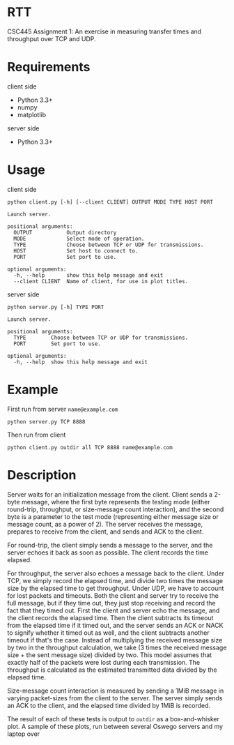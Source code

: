 RTT
===

CSC445 Assignment 1: An exercise in measuring transfer times and throughput over
TCP and UDP.


Requirements
============

client side
  - Python 3.3+
  - numpy
  - matplotlib

server side
  - Python 3.3+


Usage
=====

client side

```
python client.py [-h] [--client CLIENT] OUTPUT MODE TYPE HOST PORT

Launch server.

positional arguments:
  OUTPUT           Output directory
  MODE             Select mode of operation.
  TYPE             Choose between TCP or UDP for transmissions.
  HOST             Set host to connect to.
  PORT             Set port to use.

optional arguments:
  -h, --help       show this help message and exit
  --client CLIENT  Name of client, for use in plot titles.
```

server side

```
python server.py [-h] TYPE PORT

Launch server.

positional arguments:
  TYPE        Choose between TCP or UDP for transmissions.
  PORT        Set port to use.

optional arguments:
  -h, --help  show this help message and exit
```


Example
=======

First run from server `name@example.com`

```
python server.py TCP 8888
```

Then run from client

```
python client.py outdir all TCP 8888 name@example.com
```


Description
===========

Server waits for an initialization message from the client. Client sends a
2-byte message, where the first byte represents the testing mode
(either round-trip, throughput, or size-message count interaction), and the
second byte is a parameter to the test mode (representing either message size
or message count, as a power of 2). The server receives the message, prepares
to receive from the client, and sends and ACK to the client.

For round-trip, the client simply sends a message to the server, and the server
echoes it back as soon as possible. The client records the time elapsed.

For throughput, the server also echoes a message back to the client. Under TCP,
we simply record the elapsed time, and divide two times the message size by the
elapsed time to get throughput. Under UDP, we have to account for lost packets
and timeouts. Both the client and server try to receive the full message, but
if they time out, they just stop receiving and record the fact that they timed
out. First the client and server echo the message, and the client records the
elapsed time. Then the client subtracts its timeout from the elapsed time if it
timed out, and the server sends an ACK or NACK to signify whether it timed out
as well, and the client subtracts another timeout if that's the case. Instead
of multiplying the received message size by two in the throughput calculation,
we take (3 times the received message size + the sent message size) divided by
two. This model assumes that exactly half of the packets were lost during each
transmission. The throughput is calculated as the estimated transmitted data
divided by the elapsed time.

Size-message count interaction is measured by sending a 1MiB message in varying
packet-sizes from the client to the server. The server simply sends an ACK to
the client, and the elapsed time divided by 1MiB is recorded.

The result of each of these tests is output to `outdir` as a box-and-whisker
plot. A sample of these plots, run between several Oswego servers and my
laptop over
